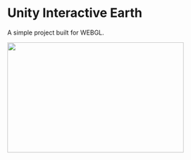 # Unity Interactive Earth

A simple project built for WEBGL.  

<img src="https://github.com/JBillson/unity-interactive-earth/blob/42d43fffc96408762877db2aa85e92fb6df18733/readme/unity-interactive-earth.gif" width=400 height=250/>
